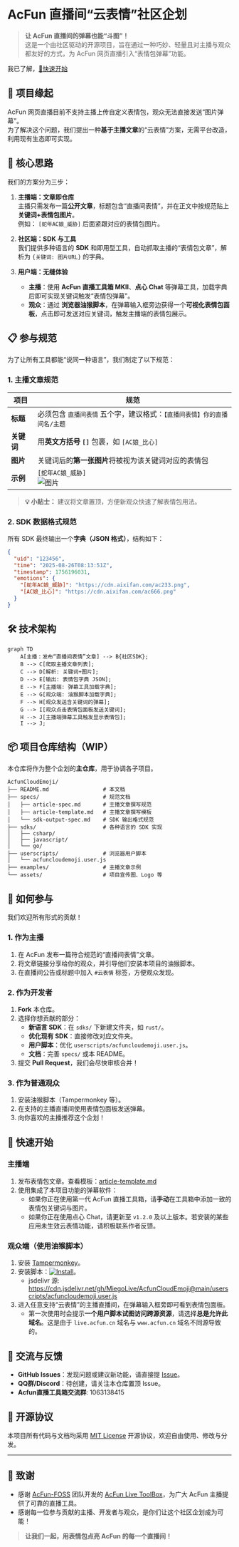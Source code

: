 # AcFun 直播间“云表情”社区企划

> **让 AcFun 直播间的弹幕也能“斗图”！**  
> 这是一个由社区驱动的开源项目，旨在通过一种巧妙、轻量且对主播与观众都友好的方式，为 AcFun 网页直播引入“表情包弹幕”功能。

我已了解，[🚀快速开始](#-快速开始)

## 📌 项目缘起

AcFun 网页直播目前不支持主播上传自定义表情包，观众无法直接发送“图片弹幕”。  
为了解决这个问题，我们提出一种**基于主播文章**的“云表情”方案，无需平台改造，利用现有生态即可实现。

## 🎯 核心思路

我们的方案分为三步：

1.  **主播端：文章即仓库**  
    主播只需发布一篇**公开文章**，标题包含“直播间表情”，并在正文中按规范贴上**关键词+表情包图片**。  
    例如： `[蛇年AC娘_威胁]` 后面紧跟对应的表情包图片。

2.  **社区端：SDK 与工具**  
    我们提供多种语言的 **SDK** 和即用型工具，自动抓取主播的“表情包文章”，解析为 `{关键词: 图片URL}` 的字典。

3.  **用户端：无缝体验**  
    *   **主播**：使用 **AcFun 直播工具箱 MKII**、**点心 Chat** 等弹幕工具，加载字典后即可实现关键词触发“表情包弹幕”。
    *   **观众**：通过 **浏览器油猴脚本**，在弹幕输入框旁边获得一个**可视化表情包面板**，点击即可发送对应关键词，触发主播端的表情包展示。

## 📋 参与规范

为了让所有工具都能“说同一种语言”，我们制定了以下规范：

### 1. 主播文章规范

| 项目 | 规范 |
|------|------|
| **标题** | 必须包含 `直播间表情` 五个字，建议格式：`【直播间表情】你的直播间名/主题` |
| **关键词** | 用**英文方括号 `[]`** 包裹，如 `[AC娘_比心]` |
| **图片** | 关键词后的**第一张图片**将被视为该关键词对应的表情包 |
| **示例** | `[蛇年AC娘_威胁]`<br>![图片](https://imgs.aixifan.com/newUpload/10845128_59c608a89e6940878023087e5182cd6e.gif) |

> **💡 小贴士：** 建议将文章置顶，方便新观众快速了解表情包用法。

### 2. SDK 数据格式规范

所有 SDK 最终输出一个**字典（JSON 格式）**，结构如下：

```json
{
  "uid": "123456",
  "time": "2025-08-26T08:13:51Z",
  "timestamp": 1756196031,
  "emotions": {
    "[蛇年AC娘_威胁]": "https://cdn.aixifan.com/ac233.png",
    "[AC娘_比心]": "https://cdn.aixifan.com/ac666.png"
  }
}
```

## 🛠️ 技术架构

```mermaid
graph TD
    A[主播：发布“直播间表情”文章] --> B{社区SDK};
    B --> C[爬取主播文章列表];
    C --> D[解析: 关键词+图片];
    D --> E[输出: 表情包字典 JSON];
    E --> F[主播端: 弹幕工具加载字典];
    E --> G[观众端: 油猴脚本加载字典];
    F --> H[观众发送含关键词的弹幕];
    G --> I[观众点击表情包面板发送关键词];
    H --> J[主播端弹幕工具触发显示表情包];
    I --> J;
```

## 📦 项目仓库结构（WIP）

本仓库将作为整个企划的**主仓库**，用于协调各子项目。

```
AcfunCloudEmoji/
├── README.md                 # 本文档
├── specs/                    # 规范文档
│   ├── article-spec.md       # 主播文章撰写规范
│   ├── article-template.md   # 主播文章撰写模板
│   └── sdk-output-spec.md    # SDK 输出格式规范
├── sdks/                     # 各种语言的 SDK 实现
│   ├── csharp/
│   ├── javascript/
│   └── go/
├── userscripts/              # 浏览器用户脚本
│   └── acfuncloudemoji.user.js
├── examples/                 # 主播文章示例
└── assets/                   # 项目宣传图、Logo 等
```

## 🤝 如何参与

我们欢迎所有形式的贡献！

### 1. 作为主播
1.  在 AcFun 发布一篇符合规范的“直播间表情”文章。
2.  将文章链接分享给你的观众，并引导他们安装本项目的油猴脚本。
3.  在直播间公告或标题中加入 `#云表情` 标签，方便观众发现。

### 2. 作为开发者
1.  **Fork** 本仓库。
2.  选择你想贡献的部分：
    *   **新语言 SDK**：在 `sdks/` 下新建文件夹，如 `rust/`。
    *   **优化现有 SDK**：直接修改对应文件夹。
    *   **用户脚本**：优化 `userscripts/acfuncloudemoji.user.js`。
    *   **文档**：完善 `specs/` 或本 README。
3.  提交 **Pull Request**，我们会尽快审核合并！

### 3. 作为普通观众
1.  安装油猴脚本（Tampermonkey 等）。
2.  在支持的主播直播间使用表情包面板发送弹幕。
3.  向你喜欢的主播推荐这个企划！

## 🚀 快速开始

### 主播端
1. 发布表情包文章。查看模板：[article-template.md](specs/article-template.md)
2. 使用集成了本项目功能的弹幕软件：
   - 如果你正在使用第一代 AcFun 直播工具箱，请**手动**在工具箱中添加一致的表情包关键词与图片。
   - 如果你正在使用点心 Chat，请更新至 `v1.2.0` 及以上版本。若安装的某些应用未生效云表情功能，请积极联系作者反馈。

### 观众端（使用油猴脚本）
1.  安装 [Tampermonkey](https://www.tampermonkey.net/)。
2.  安装脚本：[![Install](https://img.shields.io/badge/Install-latest-blue?style=flat-square&logo=tampermonkey)](https://github.com/MiegoLive/AcfunCloudEmoji/raw/main/userscripts/acfuncloudemoji.user.js)。
    - jsdelivr 源: https://cdn.jsdelivr.net/gh/MiegoLive/AcfunCloudEmoji@main/userscripts/acfuncloudemoji.user.js
3.  进入任意支持“云表情”的主播直播间，在弹幕输入框旁即可看到表情包面板。
    - 第一次使用时会提示**一个用户脚本试图访问跨源资源**，请选择**总是允许此域名**。这是由于 `live.acfun.cn` 域名与 `www.acfun.cn` 域名不同源导致的。

## 📢 交流与反馈
*   **GitHub Issues**：发现问题或建议新功能，请直接提 [Issue](https://github.com/MiegoLive/AcfunCloudEmoji/issues)。
*   **QQ群/Discord**：待创建，请关注本仓库置顶 Issue。
*   **Acfun直播工具箱交流群**: 1063138415

## 📄 开源协议
本项目所有代码与文档均采用 [MIT License](LICENSE) 开源协议，欢迎自由使用、修改与分发。

---

## 🙏 致谢
*   感谢 [AcFun-FOSS](https://github.com/ACFUN-FOSS) 团队开发的 [AcFun Live ToolBox](https://github.com/ACFUN-FOSS/acfun-live-toolbox-MKII)，为广大 AcFun 主播提供了可靠的直播工具。
*   感谢每一位参与贡献的主播、开发者与观众，是你们让这个社区企划成为可能！

> **让我们一起，用表情包点亮 AcFun 的每一个直播间！**
